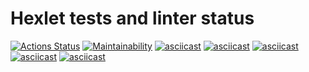 # Hexlet tests and linter status

[![Actions Status](https://github.com/IzarlyShark/frontend-project-44/workflows/hexlet-check/badge.svg)](https://github.com/IzarlyShark/frontend-project-44/actions) [![Maintainability](https://api.codeclimate.com/v1/badges/da45a578b2212e84641b/maintainability)](https://codeclimate.com/github/IzarlyShark/frontend-project-44/maintainability)  [![asciicast](https://asciinema.org/a/542915.svg)](https://asciinema.org/a/542915) [![asciicast](https://asciinema.org/a/Pjv9LBvTKTvWv7Iju5Xnf8fBx.svg)](https://asciinema.org/a/Pjv9LBvTKTvWv7Iju5Xnf8fBx) [![asciicast](https://asciinema.org/a/lVHWAugaWk9eY9iLlXKM4Wt0n.svg)](https://asciinema.org/a/lVHWAugaWk9eY9iLlXKM4Wt0n) [![asciicast](https://asciinema.org/a/ssbwQETMRMT6UmzjBdshfnwSt.svg)](https://asciinema.org/a/ssbwQETMRMT6UmzjBdshfnwSt) [![asciicast](https://asciinema.org/a/mKMxJTQKsDkIPf6cOs5yWSk2b.svg)](https://asciinema.org/a/mKMxJTQKsDkIPf6cOs5yWSk2b)
